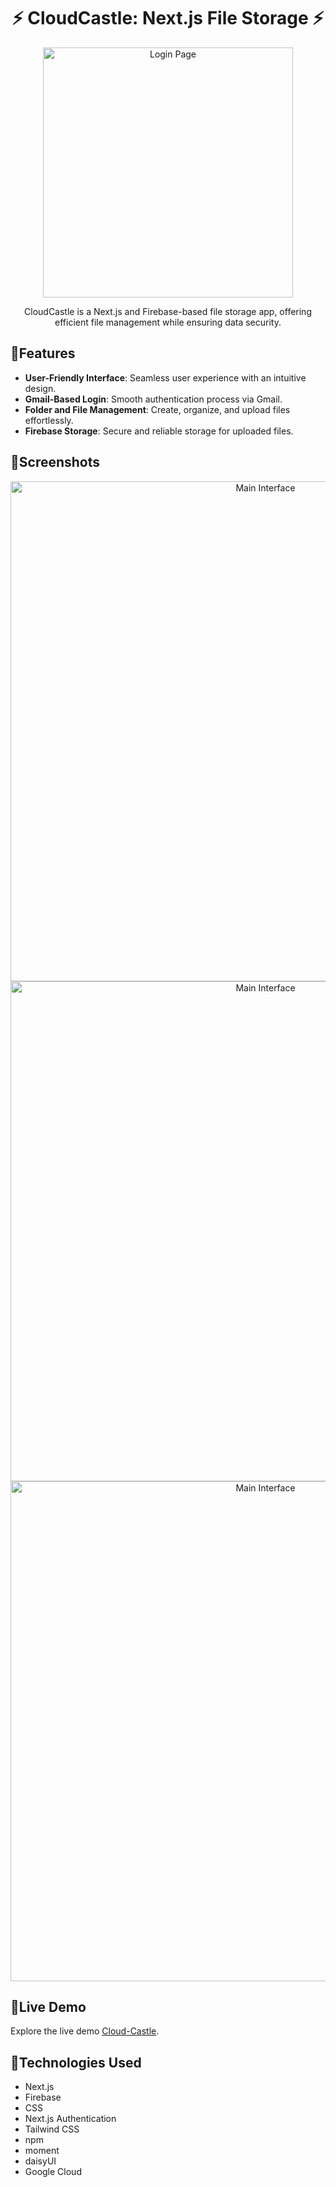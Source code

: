 <h1 align="center">
    ⚡ CloudCastle: Next.js File Storage ⚡
</h1>


<p align="center">
  <img src="https://github.com/snehasishdasz/cloud-file-manager/assets/78856467/c1ed5b6e-4bdb-4d50-ae35-59091ca65176" alt="Login Page" width="400">
</p>

<p align="center">
  CloudCastle is a Next.js and Firebase-based file storage app, offering efficient file management while ensuring data security.
</p>

## 📌Features

- **User-Friendly Interface**: Seamless user experience with an intuitive design.
- **Gmail-Based Login**: Smooth authentication process via Gmail.
- **Folder and File Management**: Create, organize, and upload files effortlessly.
- **Firebase Storage**: Secure and reliable storage for uploaded files.

## 📌Screenshots

<p align="center">
  <img src="https://github.com/snehasishdasz/cloud-file-manager/assets/78856467/1a44c835-9de6-49cc-94f2-ca2038cb507a" alt="Main Interface" width="800">
  <img src="https://github.com/snehasishdasz/cloud-file-manager/assets/78856467/5295539f-da82-4ca4-a312-9d855f42593f" alt="Main Interface" width="800">
  <img src="https://github.com/snehasishdasz/cloud-file-manager/assets/78856467/de1e91b7-53f3-49d1-b6d9-3b50c41e5ff6" alt="Main Interface" width="800">
  
</p>


## 📌Live Demo

Explore the live demo [Cloud-Castle](https://cloud-file-manager-two.vercel.app/login).

## 📌Technologies Used

- Next.js
- Firebase
- CSS
- Next.js Authentication
- Tailwind CSS
- npm
- moment
- daisyUI
- Google Cloud
